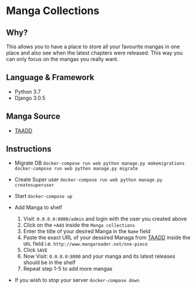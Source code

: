 # Manga Collections

## Why?
This allows you to have a place to store all your favourite mangas in one place and also see when the latest chapters were released.
This way you can only focus on the mangas you really want.

## Language & Framework 
- Python 3.7
- Django 3.0.5

## Manga Source
- [TAADD](https://www.taadd.com/)

## Instructions 
- Migrate DB
	`docker-compose run web python manage.py makemigrations`
	`docker-compose run web python manage.py migrate`

- Create Super user
	`docker-compose run web python manage.py createsuperuser`

- Start
	`docker-compose up`

- Add Manga to shelf
    1. Visit: `0.0.0.0:8000/admin` and login with the user you created above
    2. Click on the `+Add` inside the `Manga collections`
    3. Enter the title of your desired Manga in the `Name` field
    4. Paste the exact URL of your dessired Managa from [TAADD](https://www.taadd.com/) inside the `URL` field i.e. `http://www.mangareader.net/one-piece`
    5. Click `SAVE`
    6. Now Visit: `0.0.0.0:8000` and your manga and its latest releases should be in the shelf
    7. Repeat step 1-5 to add more mangas

- If you wish to stop your server
	`docker-compose down`
